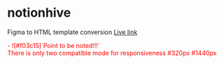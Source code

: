 # notionhive
Figma to HTML template conversion
<a href="https://project.rafalotech.com/notion-hive/" target="_blank">Live link</a>
<div style="color: red;">
- ![#f03c15]`Point to be noted!!!` <br>
There is only two compatible mode for responsiveness
#320px
#1440px
</div>
